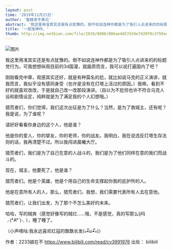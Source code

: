 ```yaml
---
layout: post
time: '2019年11月21日'
author: '蜜蜂老牛黄瓜'
abstract: '我这里用准其实还是有点犹豫的。倒不如说连神作都是为了吸引人点进来的的标题党行为。可我想想纵观目前的3d国漫，就画质而言，我可以说打遍国内了吧？'
title: '一部准神作。'
thumb: http://img.netbian.com/file/2019/0808/806ae4d57d34e7439f8c3750ac6152f7.jpg
---
```


![图片](http://img.netbian.com/file/2019/0808/806ae4d57d34e7439f8c3750ac6152f7.jpg)

我这里用准其实还是有点犹豫的。倒不如说连神作都是为了吸引人点进来的的标题党行为。可我想想纵观目前的3d国漫，就画质而言，我可以说打遍国内了吧？

刚刚看完中章，观感其实还好，就是有种莫名的尬，就比如说马克的正义演讲，就我而言，我似乎没有感同身受（也许是没有在灯塔上活过的原因。）我嘛，看到不好的就喜欢改改，于是就自己改一改那段演讲。（自以为不尬但也许不符合马克人设和剧情设定，纯粹就是为了满足我的个人幻想哦。）

猎荒者们，你们觉得，我们这次出征是为了什么？当然，是为了救城主，还有呢？我是说，为了谁呢？

请好好看看你身边的这个人，他是谁？

他是你的爱人，你的挚友，你的老师，你的战友。我明白，我在说违反灯塔生存法则的话，我再清楚不过。所以我闯进晨曦大厅。

猎荒者们，我们是为了自己在意的人战斗的，我们是为了他们同样在意的我们而战斗的。

现在，城主，他要死了，他是谁？

猎荒者们。他是个英雄，他是个用自己的生命支撑起你我的庇护所的人。

他是在意所有人的人，那么，猎荒者们，我想，我们需要代表所有人去在意他。

猎荒者们，让我们出发，为了那个不怎么美好的未来。

哈哈，写的贼爽（感觉好像写的贼烂……哦，不是感觉，真的写那么lj吗╭(°A°`)╮），睡了睡了。

（小声嘀咕:我永远喜欢红寇的飘飘长发(๑•ั็ω•็ั๑)）

作者：2233娘在不
https://www.bilibili.com/read/cv3991976
出处： bilibili